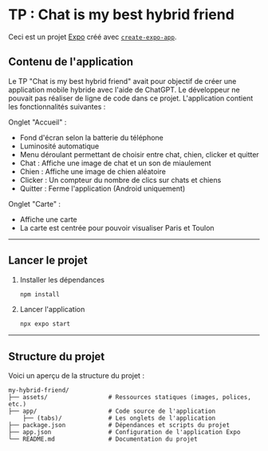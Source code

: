 # TP : Chat is my best hybrid friend 

Ceci est un projet [Expo](https://expo.dev) créé avec [`create-expo-app`](https://www.npmjs.com/package/create-expo-app).

## Contenu de l'application
Le TP "Chat is my best hybrid friend" avait pour objectif de créer une application mobile hybride avec l'aide de ChatGPT. Le développeur ne pouvait pas réaliser de ligne de code dans ce projet. L'application contient les fonctionnalités suivantes : 

Onglet "Accueil" :
- Fond d'écran selon la batterie du téléphone
- Luminosité automatique 
- Menu déroulant permettant de choisir entre chat, chien, clicker et quitter
- Chat : Affiche une image de chat et un son de miaulement
- Chien : Affiche une image de chien aléatoire
- Clicker : Un compteur du nombre de clics sur chats et chiens
- Quitter : Ferme l'application (Android uniquement)

Onglet "Carte" :
- Affiche une carte
- La carte est centrée pour pouvoir visualiser Paris et Toulon

---
## Lancer le projet

1. Installer les dépendances

   ```bash
   npm install
   ```

2. Lancer l'application

   ```bash
   npx expo start
   ```

--- 

## Structure du projet

Voici un aperçu de la structure du projet :

```
my-hybrid-friend/
├── assets/                 # Ressources statiques (images, polices, etc.)
├── app/                    # Code source de l'application
    ├── (tabs)/             # Les onglets de l'application
├── package.json            # Dépendances et scripts du projet
├── app.json                # Configuration de l'application Expo
└── README.md               # Documentation du projet
```

